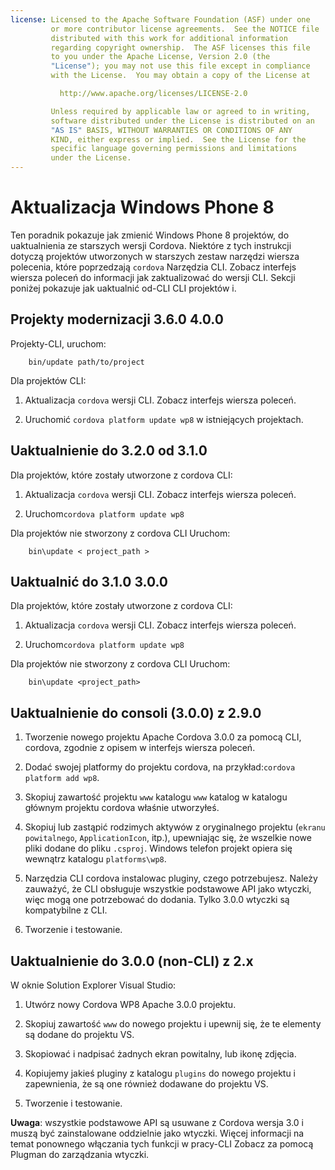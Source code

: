 ```yaml
---
license: Licensed to the Apache Software Foundation (ASF) under one
         or more contributor license agreements.  See the NOTICE file
         distributed with this work for additional information
         regarding copyright ownership.  The ASF licenses this file
         to you under the Apache License, Version 2.0 (the
         "License"); you may not use this file except in compliance
         with the License.  You may obtain a copy of the License at

           http://www.apache.org/licenses/LICENSE-2.0

         Unless required by applicable law or agreed to in writing,
         software distributed under the License is distributed on an
         "AS IS" BASIS, WITHOUT WARRANTIES OR CONDITIONS OF ANY
         KIND, either express or implied.  See the License for the
         specific language governing permissions and limitations
         under the License.
---
```


# Aktualizacja Windows Phone 8

Ten poradnik pokazuje jak zmienić Windows Phone 8 projektów, do uaktualnienia ze starszych wersji Cordova. Niektóre z tych instrukcji dotyczą projektów utworzonych w starszych zestaw narzędzi wiersza polecenia, które poprzedzają `cordova` Narzędzia CLI. Zobacz interfejs wiersza poleceń do informacji jak zaktualizować do wersji CLI. Sekcji poniżej pokazuje jak uaktualnić od-CLI CLI projektów i.

## Projekty modernizacji 3.6.0 4.0.0

Projekty-CLI, uruchom:

        bin/update path/to/project
    

Dla projektów CLI:

1.  Aktualizacja `cordova` wersji CLI. Zobacz interfejs wiersza poleceń.

2.  Uruchomić `cordova platform update wp8` w istniejących projektach.

## Uaktualnienie do 3.2.0 od 3.1.0

Dla projektów, które zostały utworzone z cordova CLI:

1.  Aktualizacja `cordova` wersji CLI. Zobacz interfejs wiersza poleceń.

2.  Uruchom`cordova platform update wp8`

Dla projektów nie stworzony z cordova CLI Uruchom:

        bin\update < project_path >
    

## Uaktualnić do 3.1.0 3.0.0

Dla projektów, które zostały utworzone z cordova CLI:

1.  Aktualizacja `cordova` wersji CLI. Zobacz interfejs wiersza poleceń.

2.  Uruchom`cordova platform update wp8`

Dla projektów nie stworzony z cordova CLI Uruchom:

        bin\update <project_path>
    

## Uaktualnienie do consoli (3.0.0) z 2.9.0

1.  Tworzenie nowego projektu Apache Cordova 3.0.0 za pomocą CLI, cordova, zgodnie z opisem w interfejs wiersza poleceń.

2.  Dodać swojej platformy do projektu cordova, na przykład:`cordova
platform add wp8`.

3.  Skopiuj zawartość projektu `www` katalogu `www` katalog w katalogu głównym projektu cordova właśnie utworzyłeś.

4.  Skopiuj lub zastąpić rodzimych aktywów z oryginalnego projektu (`ekranu powitalnego`, `ApplicationIcon`, itp.), upewniając się, że wszelkie nowe pliki dodane do pliku `.csproj`. Windows telefon projekt opiera się wewnątrz katalogu `platforms\wp8`.

5.  Narzędzia CLI cordova instalowac pluginy, czego potrzebujesz. Należy zauważyć, że CLI obsługuje wszystkie podstawowe API jako wtyczki, więc mogą one potrzebować do dodania. Tylko 3.0.0 wtyczki są kompatybilne z CLI.

6.  Tworzenie i testowanie.

## Uaktualnienie do 3.0.0 (non-CLI) z 2.x

W oknie Solution Explorer Visual Studio:

1.  Utwórz nowy Cordova WP8 Apache 3.0.0 projektu.

2.  Skopiuj zawartość `www` do nowego projektu i upewnij się, że te elementy są dodane do projektu VS.

3.  Skopiować i nadpisać żadnych ekran powitalny, lub ikonę zdjęcia.

4.  Kopiujemy jakieś pluginy z katalogu `plugins` do nowego projektu i zapewnienia, że są one również dodawane do projektu VS.

5.  Tworzenie i testowanie.

**Uwaga**: wszystkie podstawowe API są usuwane z Cordova wersja 3.0 i muszą być zainstalowane oddzielnie jako wtyczki. Więcej informacji na temat ponownego włączania tych funkcji w pracy-CLI Zobacz za pomocą Plugman do zarządzania wtyczki.